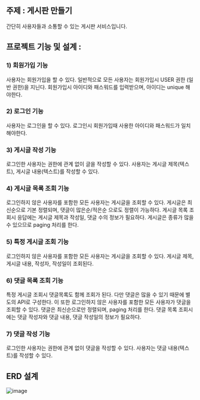 ## 주제 :  게시판 만들기 

간단히 사용자들과 소통할 수 있는 게시판 서비스입니다.


## 프로젝트 기능 및 설계 : 

### 1) 회원가입 기능

사용자는 회원가입을 할 수 있다. 일반적으로 모든 사용자는 회원가입시 USER 권한 (일반 권한)을 지닌다.
회원가입시 아이디와 패스워드를 입력받으며, 아이디는 unique 해야한다.

### 2) 로그인 기능

사용자는 로그인을 할 수 있다. 로그인시 회원가입때 사용한 아이디와 패스워드가 일치해야한다.

### 3) 게시글 작성 기능

로그인한 사용자는 권한에 관계 없이 글을 작성할 수 있다.
사용자는 게시글 제목(텍스트), 게시글 내용(텍스트)를 작성할 수 있다.

### 4) 게시글 목록 조회 기능

로그인하지 않은 사용자를 포함한 모든 사용자는 게시글을 조회할 수 있다.
게시글은 최신순으로 기본 정렬되며, 댓글이 많은순/적은순 으로도 정렬이 가능하다.
게시글 목록 조회시 응답에는 게시글 제목과 작성일, 댓글 수의 정보가 필요하다.
게시글은 종류가 많을수 있으므로 paging 처리를 한다.

### 5) 특정 게시글 조회 기능

로그인하지 않은 사용자를 포함한 모든 사용자는 게시글을 조회할 수 있다.
게시글 제목, 게시글 내용, 작성자, 작성일이 조회된다.

### 6) 댓글 목록 조회 기능

특정 게시글 조회시 댓글목록도 함께 조회가 된다. 다만 댓글은 많을 수 있기 때문에 별도의 API로 구성한다. 이 또한 로그인하지 않은 사용자를 포함한 모든 사용자가 댓글을 조회할 수 있다.
댓글은 최신순으로만 정렬되며, paging 처리를 한다.
댓글 목록 조회시에는 댓글 작성자와 댓글 내용, 댓글 작성일의 정보가 필요하다.

### 7) 댓글 작성 기능

로그인한 사용자는 권한에 관계 없이 댓글을 작성할 수 있다.
사용자는 댓글 내용(텍스트)를 작성할 수 있다.

## ERD 설계  
![image](https://github.com/user-attachments/assets/161e212b-6a76-484f-925c-e7f689b6c9e2)
